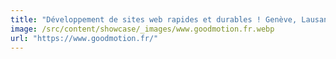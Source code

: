 ```yaml
---
title: "Développement de sites web rapides et durables ! Genève, Lausanne, Annecy"
image: /src/content/showcase/_images/www.goodmotion.fr.webp
url: "https://www.goodmotion.fr/"
---
```

